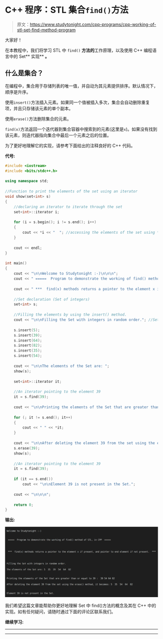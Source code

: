 # C++ 程序：STL 集合`find()`方法

> 原文：<https://www.studytonight.com/cpp-programs/cpp-working-of-stl-set-find-method-program>

大家好！

在本教程中，我们将学习 STL 中 `find()` **方法的**工作原理，以及使用 C++ 编程语言中的 Set** 实现** **。**

## 什么是集合？

在编程中，集合用于存储列表的唯一值，并自动为其元素提供排序。默认情况下，顺序是升序。

使用`insert()`方法插入元素。如果同一个值被插入多次，集合会自动删除重复项，并且只存储该元素的单个副本。

使用`erase()`方法删除集合的元素。

`find(x)`方法返回一个迭代器到集合容器中搜索到的元素(这里是`x`)。如果没有找到该元素，则迭代器指向集合中最后一个元素之后的位置。

为了更好地理解它的实现，请参考下面给出的注释良好的 C++ 代码。

**代号:**

```cpp
#include <iostream>
#include <bits/stdc++.h>

using namespace std;

//Function to print the elements of the set using an iterator
void show(set<int> s)
{
    //declaring an iterator to iterate through the set
    set<int>::iterator i;

    for (i = s.begin(); i != s.end(); i++)
    {
        cout << *i << "  "; //accessing the elements of the set using * as i stores the address to each element
    }

    cout << endl;
}

int main()
{
    cout << "\n\nWelcome to Studytonight :-)\n\n\n";
    cout << " =====  Program to demonstrate the working of find() method of STL, in CPP  ===== \n\n\n\n";

    cout << " ***  find(x) methods returns a pointer to the element x if present, and pointer to end element if not present.  *** \n\n";

    //Set declaration (Set of integers)
    set<int> s;

    //Filling the elements by using the insert() method.
    cout << "\n\nFilling the Set with integers in random order."; //Set automatically stores them in order

    s.insert(5);
    s.insert(39);
    s.insert(64);
    s.insert(82);
    s.insert(35);
    s.insert(54);

    cout << "\n\nThe elements of the Set are: ";
    show(s);

    set<int>::iterator it;

    //An iterator pointing to the element 39
    it = s.find(39);

    cout << "\n\nPrinting the elements of the Set that are greater than or equal to 39 : ";

    for (; it != s.end(); it++)
    {
        cout << " " << *it;
    }

    cout << "\n\nAfter deleting the element 39 from the set using the erase() method, it becomes: ";
    s.erase(39);
    show(s);

    //An iterator pointing to the element 39
    it = s.find(39);

    if (it == s.end())
        cout << "\n\nElement 39 is not present in the Set.";

    cout << "\n\n\n";

    return 0;
} 
```

**输出:**

![C++ find() method in set](img/e102ecae45e588bde3c8b4315b20ee21.png)

我们希望这篇文章能帮助你更好地理解 Set 中 find()方法的概念及其在 C++ 中的实现。如有任何疑问，请随时通过下面的评论区联系我们。

**继续学习:**

* * *

* * *